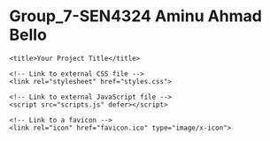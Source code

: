 # Group_7-SEN4324 Aminu Ahmad Bello
<!DOCTYPE html>
<html lang="en">
<head>
    <meta charset="UTF-8">
    <meta name="viewport" content="width=device-width, initial-scale=1.0">
    <meta name="description" content="Your project description here">
    <meta name="keywords" content="Your, Keywords, Here">
    <meta name="author" content="Your Name">
    
    <title>Your Project Title</title>
    
    <!-- Link to external CSS file -->
    <link rel="stylesheet" href="styles.css">
    
    <!-- Link to external JavaScript file -->
    <script src="scripts.js" defer></script>
    
    <!-- Link to a favicon -->
    <link rel="icon" href="favicon.ico" type="image/x-icon">
</head>
<body>
    <!-- Your body content goes here -->

</body>
</html>
